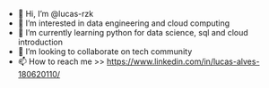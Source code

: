 - 👋 Hi, I’m @lucas-rzk
- 👀 I’m interested in data engineering and cloud computing
- 🌱 I’m currently learning python for data science, sql and cloud introduction 
- 💞️ I’m looking to collaborate on tech community
- 📫 How to reach me >> https://www.linkedin.com/in/lucas-alves-180620110/

<!---
lucas-rzk/lucas-rzk is a ✨ special ✨ repository because its `README.md` (this file) appears on your GitHub profile.
You can click the Preview link to take a look at your changes.
--->

